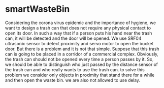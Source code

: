 # smartWasteBin
Considering the corona virus epidemic and the importance of hygiene, 
we want to design a trash can that does not require any physical contact to open its door. 
In such a way that if a person puts his hand near the trash can, it will be detected and the door will be opened. 
We use SRF04 ultrasonic sensor to detect proximity and servo motor to open the bucket door.
But there is a problem and it is not that simple. 
Suppose that this trash can is going to be placed in a corridor of a commercial complex.
Obviously, the trash can should not be opened every time a person passes by it. 
So, we should be able to distinguish who just passed by the distance sensor of the trash can and 
who really wants to use the trash can. to solve this problem we consider only objects in proximity that stand there for a while
and then open the waste bin. we are also not allowed to use delay.
